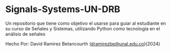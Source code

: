 # Signals-Systems-UN-DRB
Un repositorio que tiene como objetivo el usarse para guiar al estudiante en su curso de Señales y Sistemas, utilizando Python como tecnología en el análisis de señales


Hecho Por: David Ramírez Betancourth (dramirezbe@unal.edu.co)(2024)
